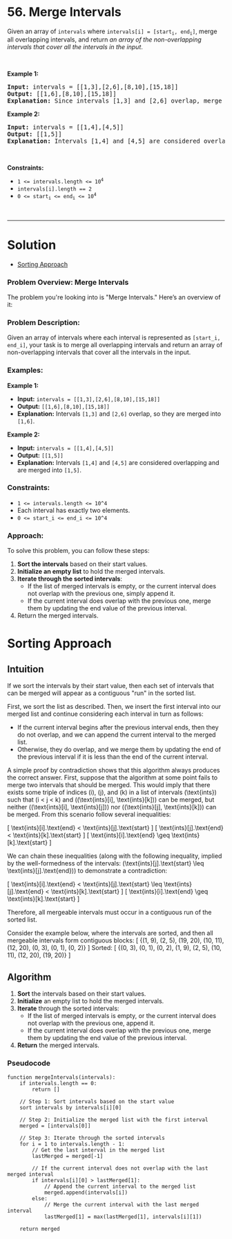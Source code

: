 # 56. Merge Intervals

<p>Given an array&nbsp;of <code>intervals</code>&nbsp;where <code>intervals[i] = [start<sub>i</sub>, end<sub>i</sub>]</code>, merge all overlapping intervals, and return <em>an array of the non-overlapping intervals that cover all the intervals in the input</em>.</p>

<p>&nbsp;</p>
<p><strong class="example">Example 1:</strong></p>

<pre><strong>Input:</strong> intervals = [[1,3],[2,6],[8,10],[15,18]]
<strong>Output:</strong> [[1,6],[8,10],[15,18]]
<strong>Explanation:</strong> Since intervals [1,3] and [2,6] overlap, merge them into [1,6].
</pre>

<p><strong class="example">Example 2:</strong></p>

<pre><strong>Input:</strong> intervals = [[1,4],[4,5]]
<strong>Output:</strong> [[1,5]]
<strong>Explanation:</strong> Intervals [1,4] and [4,5] are considered overlapping.
</pre>

<p>&nbsp;</p>
<p><strong>Constraints:</strong></p>

<ul>
  <li><code>1 &lt;= intervals.length &lt;= 10<sup>4</sup></code></li>
  <li><code>intervals[i].length == 2</code></li>
  <li><code>0 &lt;= start<sub>i</sub> &lt;= end<sub>i</sub> &lt;= 10<sup>4</sup></code></li>
</ul>

<br>

---

# Solution

- [Sorting Approach](#sorting-approach)

### Problem Overview: Merge Intervals

The problem you're looking into is "Merge Intervals." Here’s an overview of it:

### Problem Description:
Given an array of intervals where each interval is represented as `[start_i, end_i]`, your task is to merge all overlapping intervals and return an array of non-overlapping intervals that cover all the intervals in the input.

### Examples:
**Example 1:**
- **Input:** `intervals = [[1,3],[2,6],[8,10],[15,18]]`
- **Output:** `[[1,6],[8,10],[15,18]]`
- **Explanation:** Intervals `[1,3]` and `[2,6]` overlap, so they are merged into `[1,6]`.

**Example 2:**
- **Input:** `intervals = [[1,4],[4,5]]`
- **Output:** `[[1,5]]`
- **Explanation:** Intervals `[1,4]` and `[4,5]` are considered overlapping and are merged into `[1,5]`.

### Constraints:
- `1 <= intervals.length <= 10^4`
- Each interval has exactly two elements.
- `0 <= start_i <= end_i <= 10^4`

### Approach:
To solve this problem, you can follow these steps:
1. **Sort the intervals** based on their start values.
2. **Initialize an empty list** to hold the merged intervals.
3. **Iterate through the sorted intervals**:
    - If the list of merged intervals is empty, or the current interval does not overlap with the previous one, simply append it.
    - If the current interval does overlap with the previous one, merge them by updating the end value of the previous interval.
4. Return the merged intervals.

# Sorting Approach

## **Intuition**

If we sort the intervals by their start value, then each set of intervals that can be merged will appear as a contiguous "run" in the sorted list.

First, we sort the list as described. Then, we insert the first interval into our merged list and continue considering each interval in turn as follows:
- If the current interval begins after the previous interval ends, then they do not overlap, and we can append the current interval to the merged list.
- Otherwise, they do overlap, and we merge them by updating the end of the previous interval if it is less than the end of the current interval.

A simple proof by contradiction shows that this algorithm always produces the correct answer. First, suppose that the algorithm at some point fails to merge two intervals that should be merged. This would imply that there exists some triple of indices \(i\), \(j\), and \(k\) in a list of intervals \(\text{ints}\) such that \(i < j < k\) and \((\text{ints}[i], \text{ints}[k])\) can be merged, but neither \((\text{ints}[i], \text{ints}[j])\) nor \((\text{ints}[j], \text{ints}[k])\) can be merged. From this scenario follow several inequalities:

\[
\text{ints}[i].\text{end} < \text{ints}[j].\text{start}
\]
\[
\text{ints}[j].\text{end} < \text{ints}[k].\text{start}
\]
\[
\text{ints}[i].\text{end} \geq \text{ints}[k].\text{start}
\]

We can chain these inequalities (along with the following inequality, implied by the well-formedness of the intervals: \(\text{ints}[j].\text{start} \leq \text{ints}[j].\text{end}\)) to demonstrate a contradiction:

\[
\text{ints}[i].\text{end} < \text{ints}[j].\text{start} \leq \text{ints}[j].\text{end} < \text{ints}[k].\text{start}
\]
\[
\text{ints}[i].\text{end} \geq \text{ints}[k].\text{start}
\]

Therefore, all mergeable intervals must occur in a contiguous run of the sorted list.

Consider the example below, where the intervals are sorted, and then all mergeable intervals form contiguous blocks:
\[
\{(1, 9), (2, 5), (19, 20), (10, 11), (12, 20), (0, 3), (0, 1), (0, 2)\}
\]
Sorted:
\[
\{(0, 3), (0, 1), (0, 2), (1, 9), (2, 5), (10, 11), (12, 20), (19, 20)\}
\]

## **Algorithm**

1. **Sort** the intervals based on their start values.
2. **Initialize** an empty list to hold the merged intervals.
3. **Iterate** through the sorted intervals:
    - If the list of merged intervals is empty, or the current interval does not overlap with the previous one, append it.
    - If the current interval does overlap with the previous one, merge them by updating the end value of the previous interval.
4. **Return** the merged intervals.

### **Pseudocode**

```pseudo
function mergeIntervals(intervals):
    if intervals.length == 0:
        return []

    // Step 1: Sort intervals based on the start value
    sort intervals by intervals[i][0]

    // Step 2: Initialize the merged list with the first interval
    merged = [intervals[0]]

    // Step 3: Iterate through the sorted intervals
    for i = 1 to intervals.length - 1:
        // Get the last interval in the merged list
        lastMerged = merged[-1]

        // If the current interval does not overlap with the last merged interval
        if intervals[i][0] > lastMerged[1]:
            // Append the current interval to the merged list
            merged.append(intervals[i])
        else:
            // Merge the current interval with the last merged interval
            lastMerged[1] = max(lastMerged[1], intervals[i][1])

    return merged
```
